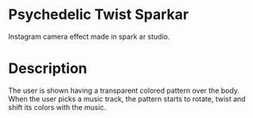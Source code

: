 # Psychedelic Twist Sparkar
Instagram camera effect made in spark ar studio.


# Description
The user is shown having a transparent colored pattern over the body. When the user picks a music track, the pattern starts to rotate, twist and shift its colors with the music.
